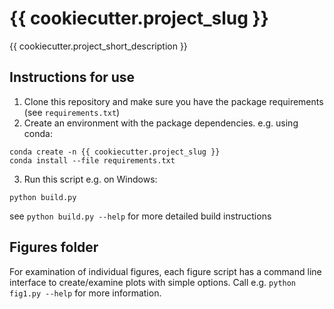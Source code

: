 # {{ cookiecutter.project_slug }}

{{ cookiecutter.project_short_description }}

## Instructions for use

1. Clone this repository and make sure you have the package requirements (see `requirements.txt`)
2. Create an environment with the package dependencies.  e.g. using conda:
  ```
  conda create -n {{ cookiecutter.project_slug }}
  conda install --file requirements.txt
  ```
3. Run this script e.g. on Windows:
  ```
  python build.py
  ```
  see `python build.py --help` for more detailed build instructions

## Figures folder

For examination of individual figures, each figure script has a command line interface to create/examine plots with simple options.
Call e.g. `python fig1.py --help` for more information.
